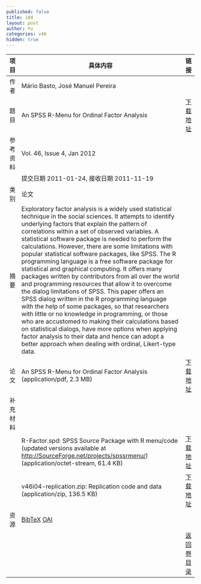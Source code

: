 ```yaml
---
published: false
title: i04
layout: post
author: Yu
categories: v46
hidden: true
---
```


| 项目 | 具体内容 | 链接 |
|---:|---|---|
| 作者 | Mário Basto, José  Manuel Pereira| |
| 题目 |An SPSS R-Menu for Ordinal Factor Analysis | [下载地址](http://www.jstatsoft.org/v46/i04/paper) |
| 参考资料 |Vol. 46, Issue 4, Jan 2012 | |
| | 提交日期 2011-01-24, 接收日期 2011-11-19| | 
| 类别 | 论文| |
| 摘要 | Exploratory factor analysis is a widely used statistical technique in the social sciences. It attempts to identify underlying factors that explain the pattern of correlations within a set of observed variables. A statistical software package is needed to perform the calculations. However, there are some limitations with popular statistical software packages, like SPSS. The R programming language is a free software package for statistical and graphical computing. It offers many packages written by contributors from all over the world and programming resources that allow it to overcome the dialog limitations of SPSS. This paper offers an SPSS dialog written in the R programming language with the help of some packages, so that researchers with little or no knowledge in programming, or those who are accustomed to making their calculations based on statistical dialogs, have more options when applying factor analysis to their data and hence can adopt a better approach when dealing with ordinal, Likert-type data.| |
| 论文 | An SPSS R-Menu for Ordinal Factor Analysis  (application/pdf, 2.3 MB)| [下载地址](http://www.jstatsoft.org/v46/i04/paper) |
| 补充材料 | | |
| |R-Factor.spd: SPSS Source Package with R menu/code (updated versions available at http://SourceForge.net/projects/spssrmenu/)  (application/octet-stream, 61.4 KB)|  [下载地址](http://www.jstatsoft.org/v46/i04/supp/1) |
| |v46i04-replication.zip: Replication code and data  (application/zip, 136.5 KB)|  [下载地址](http://www.jstatsoft.org/v46/i04/supp/2) |
| 资源 | [BibTeX](http://www.jstatsoft.org/v46/i04/bibtex) [OAI](http://www.jstatsoft.org/oai?verb=GetRecord&identifier=oai.jstatsoft/v46/i04&prefix=oai_dc)| |
| |  | [返回卷目录]({{site.baseurl}}/volume/v46.html) |